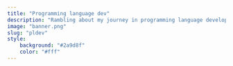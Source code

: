 ```yaml
---
title: "Programming language dev"
description: "Rambling about my journey in programming language development"
image: "banner.png"
slug: "pldev"
style:
    background: "#2a9d8f"
    color: "#fff"
---
```


